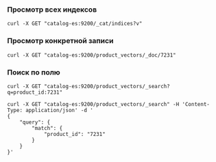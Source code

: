 ### **Просмотр всех индексов** 
```
curl -X GET "catalog-es:9200/_cat/indices?v"
```

### **Просмотр конкретной записи**
```
curl -X GET "catalog-es:9200/product_vectors/_doc/7231"
```

### Поиск по полю
```
curl -X GET "catalog-es:9200/product_vectors/_search?q=product_id:7231"
```

```
curl -X GET "catalog-es:9200/product_vectors/_search" -H 'Content-Type: application/json' -d '
{
    "query": {
        "match": {
            "product_id": "7231"
        }
    }
}'
```